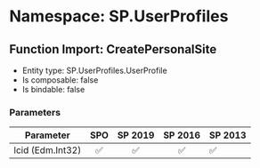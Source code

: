 # Namespace: SP.UserProfiles

## Function Import: CreatePersonalSite

- Entity type: SP.UserProfiles.UserProfile
- Is composable: false
- Is bindable: false

### Parameters

Parameter | SPO | SP 2019 | SP 2016 | SP 2013
----------|:---:|:-------:|:-------:|:-------
lcid (Edm.Int32) | ✅ | ✅ | ✅ | ✅
